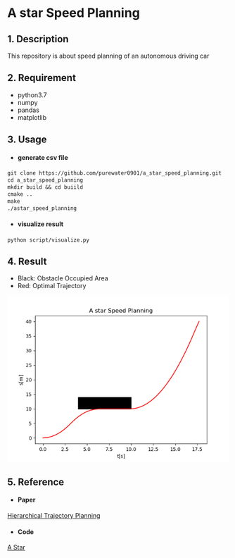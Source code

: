# A star Speed Planning

## 1. Description
This repository is about speed planning of an autonomous driving car

## 2. Requirement
- python3.7
- numpy
- pandas
- matplotlib

## 3. Usage
- #### generate csv file
```
git clone https://github.com/purewater0901/a_star_speed_planning.git
cd a_star_speed_planning
mkdir build && cd buiild
cmake ..
make
./astar_speed_planning
```

- #### visualize result
```
python script/visualize.py
```

## 4. Result
- Black: Obstacle Occupied Area
- Red:   Optimal Trajectory

![result](./media/result.png)

## 5. Reference
- #### Paper
[Hierarchical Trajectory Planning](https://www.researchgate.net/publication/322202031_Hierarchical_Trajectory_Planning_of_an_Autonomous_Car_Based_on_the_Integration_of_a_Sampling_and_an_Optimization_Method)

- #### Code
[A Star](https://github.com/daancode/a-star)


